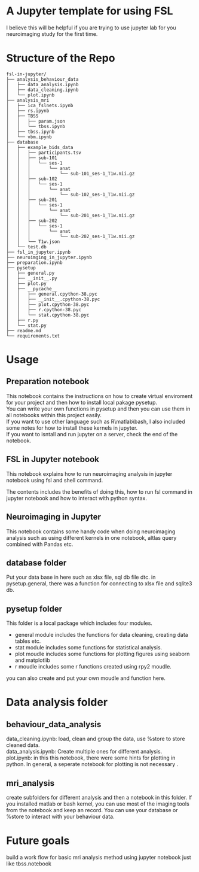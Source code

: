 # A Jupyter template for using FSL
I believe this will be helpful if you are trying to use jupyter lab for you neuroimaging study for the first time.

# Structure of the Repo
```
fsl-in-jupyter/
├── analysis_behaviour_data
│   ├── data_analysis.ipynb
│   ├── data_cleaning.ipynb
│   └── plot.ipynb
├── analysis_mri
│   ├── ica_fslnets.ipynb
│   ├── rs.ipynb
│   ├── TBSS
│   │   ├── param.json
│   │   └── tbss.ipynb
│   ├── tbss.ipynb
│   └── vbm.ipynb
├── database
│   ├── example_bids_data
│   │   ├── participants.tsv
│   │   ├── sub-101
│   │   │   └── ses-1
│   │   │       └── anat
│   │   │           └── sub-101_ses-1_T1w.nii.gz
│   │   ├── sub-102
│   │   │   └── ses-1
│   │   │       └── anat
│   │   │           └── sub-102_ses-1_T1w.nii.gz
│   │   ├── sub-201
│   │   │   └── ses-1
│   │   │       └── anat
│   │   │           └── sub-201_ses-1_T1w.nii.gz
│   │   ├── sub-202
│   │   │   └── ses-1
│   │   │       └── anat
│   │   │           └── sub-202_ses-1_T1w.nii.gz
│   │   └── T1w.json
│   └── test.db
├── fsl_in_jupyter.ipynb
├── neuroimging_in_jupyter.ipynb
├── preparation.ipynb
├── pysetup
│   ├── general.py
│   ├── __init__.py
│   ├── plot.py
│   ├── __pycache__
│   │   ├── general.cpython-38.pyc
│   │   ├── __init__.cpython-38.pyc
│   │   ├── plot.cpython-38.pyc
│   │   ├── r.cpython-38.pyc
│   │   └── stat.cpython-38.pyc
│   ├── r.py
│   └── stat.py
├── readme.md
└── requirements.txt
```

# Usage
## Preparation notebook
This notebook contains the instructions on how to create virtual enviroment for your project and then how to install local pakage pysetup.    
You can write your own functions in pysetup and then you can use them in all notebooks within this project easily.     
If you want to use other language such as R\matlab\bash, I also included some notes for how to install these kernels in jupyter.     
If you want to isntall and run jupyter on a server, check the end of the notebook.

## FSL in Jupyter notebook
This notebook explains how to run neuroimaging analysis in jupyter notebook using fsl and shell command.

The contents includes the benefits of doing this, how to run fsl command in jupyter notebook and 
how to interact with python syntax.
## Neuroimaging in Jupyter
This notebook contains some handy code when doing neuroimaging analysis such as using different kernels in one notebook, altlas query combined with Pandas etc.


## database folder
Put your data base in here such as xlsx file, sql db file dtc. in pysetup.general, there was a function for connecting to xlsx file and sqlite3 db.

## pysetup folder
This folder is a local package which includes four modules. 
* general module includes the functions for data cleaning, creating data tables etc.
* stat module includes some functions for statistical analysis.
* plot moudle includes some functions for plotting figures using seaborn and matplotlib
* r moudle includes some r functions created using rpy2 moudle.

you can also create and put your own moudle and function here.

# Data analysis folder
## behaviour_data_analysis
data_cleaning.ipynb: load, clean and group the data, use %store to store cleaned data.    
data_analysis.ipynb: Create multiple ones for different analysis.     
plot.ipynb: in this this notebook, there were some hints for plotting in python. 
In general, a seperate notebook for plotting is not necessary .

## mri_analysis
create subfolders for different analysis and then a notebook in this folder.
If you installed matlab or bash kernel, you can use most of
the imaging tools from the notebook and keep an record. 
You can use your database or %store to interact with your behaviour data. 

# Future goals
build a work flow for basic mri analysis method using jupyter notebook just like tbss.notebook

